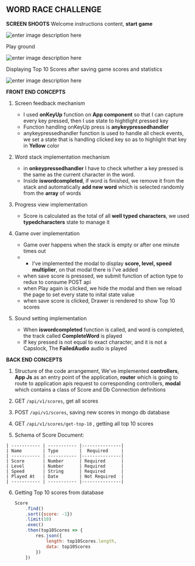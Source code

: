 ## WORD RACE CHALLENGE
**SCREEN SHOOTS**
Welcome instructions content, **start game**

![enter image description here](https://res.cloudinary.com/dpqasrwfu/image/upload/v1635190533/2_mbmlhu.png)

Play ground

![enter image description here](https://res.cloudinary.com/dpqasrwfu/image/upload/v1635190533/3_gnvd5u.png)

Displaying Top 10 Scores after saving game scores and statistics

![enter image description here](https://res.cloudinary.com/dpqasrwfu/image/upload/v1635230552/4_iptueu.png)

**FRONT END CONCEPTS**

 1. Screen feedback mechanism
	 
	 - I used **onKeyUp** function on **App component** so that I can capture every key pressed, then I use state to hightlight pressed key
	 - Function handling onKeyUp press is **anykeypressedhandler**
	 - anykeypressedhandler function is used to handle all check events, we set a state that is handling clicked key so as to highlight that key in **Yellow** color	
	 
2. Word stack implementation mechanism
	- in **onkeypressedhandler** I have to check whether a key pressed is the same as the current character in the word. 
	- Inside **iswordcompleted**, if word is finished, we remove it from the stack and automatically **add new word** which is selected randomly from the **array** of words
	
3. Progress view implementation
	- Score is calculated as the total of all **well typed characters**, we used **typedcharacters** state to manage it

4. Game over  implementation
	- Game over happens when the stack is empty or after one minute times out
	- - I've implemented the modal to display **score, level, speed multiplier**, on that modal there is I've added
	- when save score is presssed, we submit function of action type to redux to consume POST api
	- when 	Play again is clicked, we hide the modal and then we reload the page to set every state to inital state value
	- when save score is clicked, Drawer is rendered to show Top 10 scores

5. Sound setting implementation
	- When **iswordcompleted** function is called, and word is completed, the track called **CompleteWord** is played
	- If key pressed is not equal to exact character, and it is not a Capslock, The **FailedAudio** audio is played


**BACK END CONCEPTS**

1. Structure of the code arrangement, We've implemented **controllers**, **App Js** as an entry point of the application, **router** which is going to route to application apis request to corresponding controllers, **modal** which contains a class of Score and Db Connection definitions

2.  GET `/api/v1/scores`, get all scores
3. POST `/api/v1/scores`, saving new scores in mongo db database
4. GET `/api/v1/scores/get-top-10` , getting all top 10 scores
5. Schema of Score Document:
	
```
| ----------- | ----------- |---------------|
| Name 		  | Type        |  Required     |
| ----------- | ----------- |---------------|
| Score       | Number      | Required      |
| Level       | Number      | Required      |
| Speed       | String      | Required      |
| Played At   | Date        | Not Required  |
| ----------- | ----------- |---------------|
```
 


6. Getting Top 10 scores from database

	
	```javascript
	Score
        .find()
        .sort({score: -1})
        .limit(10)
        .exec()
        .then(top10Scores => {
            res.json({
                length: top10Scores.length,
                data: top10Scores
            })
        })
	```
